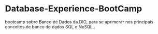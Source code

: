 # Database-Experience-BootCamp
bootcamp sobre Banco de Dados da DIO, para se aprimorar nos principais conceitos de banco de dados SQL e NoSQL,.

